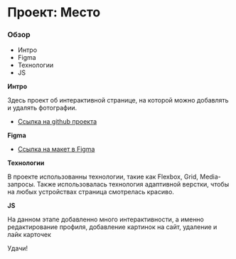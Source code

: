 # Проект: Место

### Обзор

* Интро
* Figma
* Технологии
* JS

**Интро**

Здесь проект об интерактивной странице, на которой можно добавлять и удалять фотографии.
* [Ссылка на github проекта](https://ishkabibra.github.io/mesto-project/)

**Figma**

* [Ссылка на макет в Figma](https://www.figma.com/file/2cn9N9jSkmxD84oJik7xL7/JavaScript.-Sprint-4?node-id=0%3A1)

**Технологии**

В проекте использованны технологии, такие как Flexbox, Grid, Media-запросы. Также использовалась
технология адаптивной верстки, чтобы на любых устройствах страница смотрелась красиво.

**JS**

На данном этапе добавленно много интерактивности, а именно редактирование профиля, добавление картинок на сайт, удаление и лайк карточек

Удачи!
